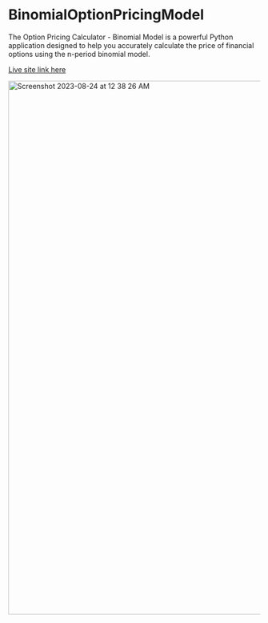 # BinomialOptionPricingModel
The Option Pricing Calculator - Binomial Model is a powerful Python application designed to help you accurately calculate the price of financial options using the n-period binomial model. 

[Live site link here](https://binomialmodel.streamlit.app/)

<img width="1065" alt="Screenshot 2023-08-24 at 12 38 26 AM" src="https://github.com/ChiragArora31/BinomialOptionPricingModel/assets/76108151/dc778d65-88f4-452d-9293-bf411bff59b3">
